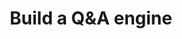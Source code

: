 ---
title: Build a Q&A engine 
weight: 13
type: external-link
external_url: https://github.com/qdrant/examples/blob/61749ebfdef5d5779dee343ee9fb4f9a304a6b55/llama_index_recency/Qdrant%20and%20LlamaIndex%20%E2%80%94%20A%20new%20way%20to%20keep%20your%20Q%26A%20systems%20up-to-date.ipynb
sitemapExclude: True
---